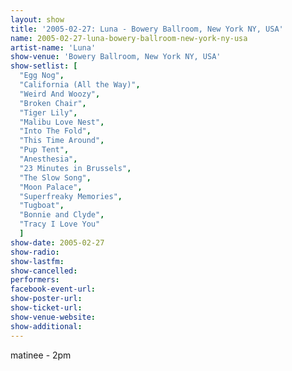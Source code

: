 ```yaml
---
layout: show
title: '2005-02-27: Luna - Bowery Ballroom, New York NY, USA'
name: 2005-02-27-luna-bowery-ballroom-new-york-ny-usa
artist-name: 'Luna'
show-venue: 'Bowery Ballroom, New York NY, USA'
show-setlist: [
  "Egg Nog",
  "California (All the Way)",
  "Weird And Woozy",
  "Broken Chair",
  "Tiger Lily",
  "Malibu Love Nest",
  "Into The Fold",
  "This Time Around",
  "Pup Tent",
  "Anesthesia",
  "23 Minutes in Brussels",
  "The Slow Song",
  "Moon Palace",
  "Superfreaky Memories",
  "Tugboat",
  "Bonnie and Clyde",
  "Tracy I Love You"
  ]
show-date: 2005-02-27
show-radio: 
show-lastfm: 
show-cancelled: 
performers: 
facebook-event-url: 
show-poster-url: 
show-ticket-url: 
show-venue-website: 
show-additional: 
---
```


matinee - 2pm